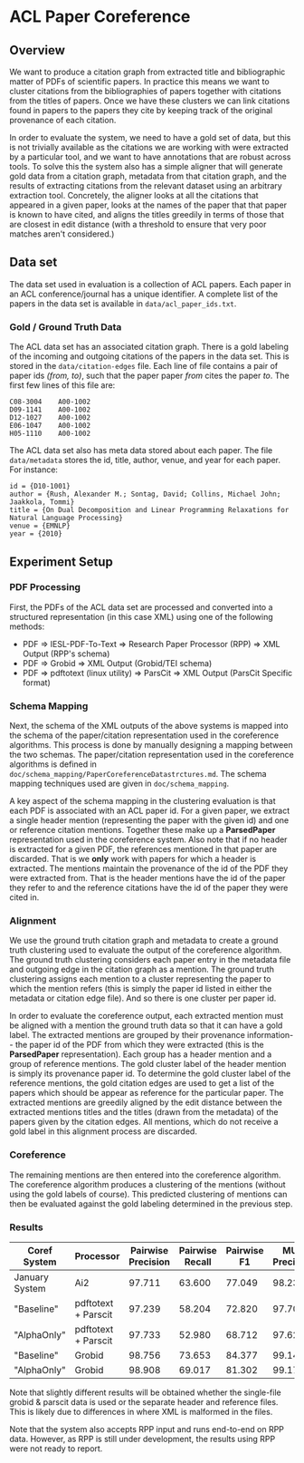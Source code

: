 # ACL Paper Coreference #

## Overview ##

We want to produce a citation graph from extracted title and bibliographic matter of PDFs of scientific papers. In practice this means we want to cluster citations from the bibliographies of papers together with citations from the titles of papers. Once we have these clusters we can link citations found in papers to the papers they cite by keeping track of the original provenance of each citation.

In order to evaluate the system, we need to have a gold set of data, but this is not trivially available as the citations we are working with were extracted by a particular tool, and we want to have annotations that are robust across tools. To solve this the system also has a simple aligner that will generate gold data from a citation graph, metadata from that citation graph, and the results of extracting citations from the relevant dataset using an arbitrary extraction tool. Concretely, the aligner looks at all the citations that appeared in a given paper, looks at the names of the paper that that paper is known to have cited, and aligns the titles greedily in terms of those that are closest in edit distance (with a threshold to ensure that very poor matches aren't considered.)

## Data set ##

The data set used in evaluation is a collection of ACL papers. Each paper in an ACL conference/journal has a unique identifier. A complete list of the papers in the data set is available in ```data/acl_paper_ids.txt```.

### Gold / Ground Truth Data ###

The ACL data set has an associated citation graph. There is a gold labeling of the incoming and outgoing citations of the papers in the data set. This is stored in the ```data/citation-edges``` file. Each line of file contains a pair of paper ids _(from, to)_, such that the paper paper _from_ cites the paper _to_. The first few lines of this file are:

```
C08-3004	A00-1002
D09-1141	A00-1002
D12-1027	A00-1002
E06-1047	A00-1002
H05-1110	A00-1002
```

The ACL data set also has meta data stored about each paper. The file ```data/metadata``` stores the id, title, author, venue, and year for each paper. For instance:

```
id = {D10-1001}
author = {Rush, Alexander M.; Sontag, David; Collins, Michael John; Jaakkola, Tommi}
title = {On Dual Decomposition and Linear Programming Relaxations for Natural Language Processing}
venue = {EMNLP}
year = {2010}
```

## Experiment Setup ##

### PDF Processing ###

First, the PDFs of the ACL data set are processed and converted into a structured representation (in this case XML) using one of the following methods: 
 
 - PDF => IESL-PDF-To-Text => Research Paper Processor (RPP) => XML Output (RPP's schema)
 - PDF => Grobid => XML Output (Grobid/TEI schema)
 - PDF => pdftotext (linux utility) => ParsCit => XML Output (ParsCit Specific format)
 
### Schema Mapping ###
 
 Next, the schema of the XML outputs of the above systems is mapped into the schema of the paper/citation representation used in the coreference algorithms. This process is done by manually designing a mapping between the two schemas. The paper/citation representation used in the coreference algorithms is defined in ```doc/schema_mapping/PaperCoreferenceDatastrctures.md```. The schema mapping techniques used are given in ```doc/schema_mapping```.
 
 A key aspect of the schema mapping in the clustering evaluation is that each PDF is associated with an ACL paper id. For a given paper, we extract a single header mention (representing the paper with the given id) and one or reference citation mentions. Together these make up a __ParsedPaper__ representation used in the coreference system. Also note that if no header is extracted for a given PDF, the references mentioned in that paper are discarded. That is we __only__ work with papers for which a header is extracted. The mentions maintain the provenance of the id of the PDF they were extracted from. That is the header mentions have the id of the paper they refer to and the reference citations have the id of the paper they were cited in. 
 
### Alignment ###

We use the ground truth citation graph and metadata to create a ground truth clustering used to evaluate the output of the coreference algorithm. The ground truth clustering considers each paper entry in the metadata file and outgoing edge in the citation graph as a mention. The ground truth clustering assigns each mention to a cluster representing the paper to which the mention refers (this is simply the paper id listed in either the metadata or citation edge file). And so there is one cluster per paper id.
 
In order to evaluate the coreference output, each extracted mention must be aligned with a mention the ground truth data so that it can have a gold label. The extracted mentions are grouped by their provenance information-- the paper id of the PDF from which they were extracted (this is the __ParsedPaper__ representation). Each group has a header mention and a group of reference mentions. The gold cluster label of the header mention is simply its provenance paper id. To determine the gold cluster label of the reference mentions, the gold citation edges are used to get a list of the papers which should be appear as reference for the particular paper. The extracted mentions are greedily aligned by the edit distance between the extracted mentions titles and the titles (drawn from the metadata) of the papers given by the citation edges. All mentions, which do not receive a gold label in this alignment process are discarded. 
 
### Coreference ###
 
The remaining mentions are then entered into the coreference algorithm. The coreference algorithm produces a clustering of the mentions (without using the gold labels of course). This predicted clustering of mentions can then be evaluated against the gold labeling determined in the previous step.


### Results ###


| Coref System | Processor   | Pairwise Precision  |  Pairwise Recall | Pairwise F1     | MUC Precision  |  MUC Recall | MUC F1     | B3 Precision  |  B3 Recall | B3 F1     |
| ----------- | ----------- | ------------------- | ---------------- | --------------- | -------------- | ----------- | ---------- | ------------- | ---------- | --------- |
January System | Ai2 | 97.711 | 63.600 | 77.049 | 98.230 | 81.282 | 88.956 | 97.903 | 68.101 | 80.326 |
"Baseline" | pdftotext + Parscit | 97.239 | 58.204 | 72.820 | 97.706 | 76.276 | 85.672 | 97.651 | 62.002 | 75.846 |
"AlphaOnly" | pdftotext + Parscit | 97.733 | 52.980 | 68.712 | 97.623 |  66.773 | 79.304 | 97.909 | 52.345 | 68.218 |
"Baseline" | Grobid | 98.756 | 73.653 | 84.377 | 99.142 | 84.938 | 91.492 | 98.718 | 74.537 | 84.940 |
"AlphaOnly" | Grobid | 98.908 | 69.017 | 81.302 | 99.172 | 82.271 | 89.935 | 98.796 | 70.126 | 82.028 |


 Note that slightly different results will be obtained whether the single-file grobid \& parscit data is used or the separate header and reference files. This is likely due to differences in where XML is malformed in the files.

Note that the system also accepts RPP input and runs end-to-end on RPP data. However, as RPP is still under development, the results using RPP were not ready to report.

